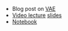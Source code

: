 * Blog post on [VAE](https://towardsdatascience.com/understanding-variational-autoencoders-vaes-f70510919f73)
* [Video lecture](https://youtu.be/dPRPGA0krOs) [slides](slides/VariationalAutoEncoders.pdf)
* [Notebook](../nb/vae/VAEofCarcinomas.ipynb)
